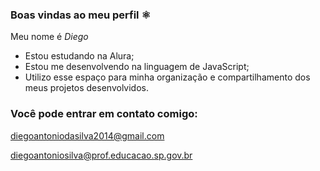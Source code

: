 ### Boas vindas ao meu perfil ⚛️

Meu nome é _Diego_

- Estou estudando na Alura;
- Estou me desenvolvendo na linguagem de JavaScript;
- Utilizo esse espaço para minha organização e compartilhamento dos meus projetos desenvolvidos.

### Você pode entrar em contato comigo:

diegoantoniodasilva2014@gmail.com

diegoantoniosilva@prof.educacao.sp.gov.br

